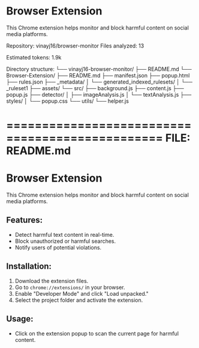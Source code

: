 # Browser Extension

This Chrome extension helps monitor and block harmful content on social media platforms.

Repository: vinayj16/browser-monitor
Files analyzed: 13

Estimated tokens: 1.9k

Directory structure:
└── vinayj16-browser-monitor/
    ├── README.md
    └── Browser-Extension/
        ├── README.md
        ├── manifest.json
        ├── popup.html
        ├── rules.json
        ├── _metadata/
        │   └── generated_indexed_rulesets/
        │       └── _ruleset1
        ├── assets/
        └── src/
            ├── background.js
            ├── content.js
            ├── popup.js
            ├── detector/
            │   ├── imageAnalysis.js
            │   └── textAnalysis.js
            ├── styles/
            │   └── popup.css
            └── utils/
                └── helper.js


================================================
FILE: README.md
================================================
# Browser Extension

This Chrome extension helps monitor and block harmful content on social media platforms.

## Features:
- Detect harmful text content in real-time.
- Block unauthorized or harmful searches.
- Notify users of potential violations.

## Installation:
1. Download the extension files.
2. Go to `chrome://extensions/` in your browser.
3. Enable "Developer Mode" and click "Load unpacked."
4. Select the project folder and activate the extension.

## Usage:
- Click on the extension popup to scan the current page for harmful content.

